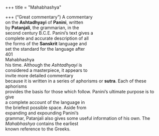 +++
title = "Mahabhashya"

+++
(“Great commentary”) A commentary  
on the **Ashtadhyayi** of **Panini**, written  
by **Patanjali**, the grammarian, in the  
second century B.C.E. Panini’s text gives a  
complete and accurate description of all  
the forms of the **Sanskrit** language and  
set the standard for the language after  
401  
Mahabhashya  
his time. Although the *Ashtadhyayi* is  
considered a masterpiece, it appears to  
invite more detailed commentary  
because it is written in a series of aphorisms or **sutra**. Each of these aphorisms  
provides the basis for those which follow. Panini’s ultimate purpose is to give  
a complete account of the language in  
the briefest possible space. Aside from  
expanding and expounding Panini’s  
grammar, Patanjali also gives some useful information of his own. The  
*Mahabhashya* contains the earliest  
known reference to the Greeks.
